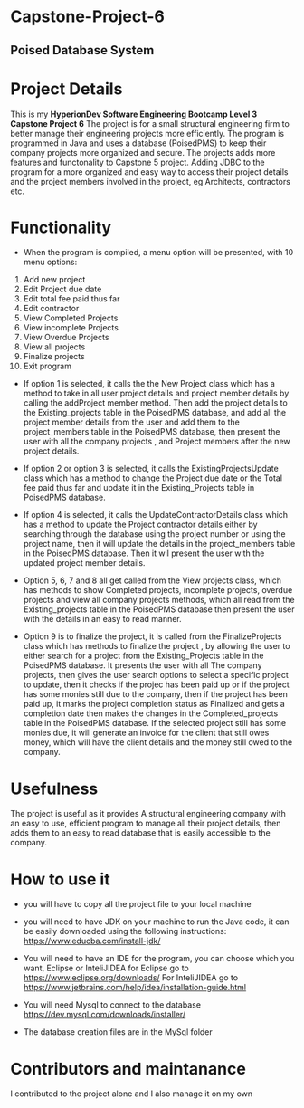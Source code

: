 # Capstone-Project-6
## Poised Database System

# Project Details

This is my **HyperionDev Software Engineering Bootcamp Level 3  Capstone Project 6** The project is for a small structural engineering firm to better manage their engineering projects more efficiently. The program is programmed in Java and uses a database (PoisedPMS) to keep their company projects more organized and secure. The projects adds more features and functonality to Capstone 5 project. Adding JDBC to the program for a more organized and easy way to access their project details and the project members involved in the project, eg Architects, contractors etc.


# Functionality

* When the program is compiled, a menu option will be presented, with 10 menu options:

1. Add new project
2. Edit Project due date
3. Edit total fee paid thus far
4. Edit contractor
5. View Completed Projects
6. View incomplete Projects
7. View Overdue Projects
8. View all projects
9. Finalize projects
10. Exit program

* If option 1 is selected, it calls the the New Project class which has a method to take in all user project details and project member details by calling the addProject member method. Then add the project details to the Existing_projects table in the PoisedPMS database, and add all the project member details from the user and add them to the project_members table in the PoisedPMS database, then present the user with all the company projects , and Project members after the new project details.

* If option 2 or option 3 is selected, it calls the ExistingProjectsUpdate class which has a method to change the Project due date or the Total fee paid thus far and update it in the Existing_Projects table in PoisedPMS database.

* If option 4 is selected, it calls the UpdateContractorDetails class which has a method to update the Project contractor details either by searching through the database using the project number or using the project name, then it will update the details in the project_members table in the PoisedPMS database. Then it wil present the user with the updated project member details.


* Option 5, 6, 7 and 8 all get called from the View projects class, which has methods to show Completed projects, incomplete projects, overdue projects and view all company projects methods, which all read from the Existing_projects table in the PoisedPMS database then present the user with the details in an easy to read manner.


* Option 9 is to finalize the project, it is called from the  FinalizeProjects class which has methods to finalize the project , by allowing the user to either search for a project from the Existing_Projects table in the PoisedPMS database. It presents the user with  all The company projects, then gives the user search options to select a specific project to update, then it checks if the projec has been paid up or if the project has some monies still due to the company, then if the project has been paid up, it marks the project completion status as Finalized and gets a completion date then makes the changes in the Completed_projects table in the PoisedPMS database. If the selected project still has some monies due, it will generate an invoice for the client that still owes money, which will have the client details and the money still owed to the company.

# Usefulness

The project is useful as it provides A structural engineering company with an easy to use, efficient program to manage all their project details, then adds them to an easy to read database that is easily accessible to the company. 

# How to use it

* you will have to copy all the project file to your local machine

* you will need to have JDK on your machine to run the Java code, it can be easily downloaded using the following instructions: https://www.educba.com/install-jdk/


*  You will need to have an IDE for the program, you can choose which you want, Eclipse or InteliJIDEA  for Eclipse go to https://www.eclipse.org/downloads/
  For InteliJIDEA go to https://www.jetbrains.com/help/idea/installation-guide.html
  
 * You will need Mysql to connect to the database https://dev.mysql.com/downloads/installer/
 * The database creation files are in the MySql folder

# Contributors and maintanance

I contributed to the project alone and I also manage it on my own
